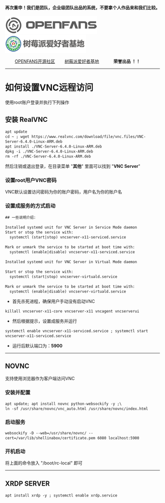 #### 再次重申！我们是团队，企业级团队出品的系统，不要拿个人作品来和我们比较。

![openfans](../images/openfans.png)&nbsp;&nbsp;&nbsp;&nbsp;![amatfan.png](../images/amatfan.png)

&nbsp;&nbsp;&nbsp;&nbsp;&nbsp;&nbsp;&nbsp;&nbsp;[OPENFANS开源社区](http://www.openfans.org)&nbsp;&nbsp;&nbsp;&nbsp;&nbsp;&nbsp;&nbsp;&nbsp;[树莓派爱好者基地](http://www.pifan.org)&nbsp;&nbsp;&nbsp;&nbsp;&nbsp;&nbsp;&nbsp;&nbsp;&nbsp;&nbsp;&nbsp;&nbsp;**荣誉出品 ！！**

----

# 如何设置VNC远程访问 

使用root账户登录并执行下列操作

## 安装 RealVNC

```shell
apt update
cd ~ ; wget https://www.realvnc.com/download/file/vnc.files/VNC-Server-6.4.0-Linux-ARM.deb
apt install ./VNC-Server-6.4.0-Linux-ARM.deb
dpkg -i ./VNC-Server-6.4.0-Linux-ARM.deb
rm -rf ./VNC-Server-6.4.0-Linux-ARM.deb
```

然后注销或退出登录，在目录菜单 "**其他**" 里面可以找到 "**VNC Server**"

### 设置root用户VNC密码

VNC默认设置访问密码为你的账户密码，用户名为你的账户名

### 设置成服务的方式启动

```shell
## 一些说明介绍:

Installed systemd unit for VNC Server in Service Mode daemon
Start or stop the service with:
  systemctl (start|stop) vncserver-x11-serviced.service

Mark or unmark the service to be started at boot time with:
  systemctl (enable|disable) vncserver-x11-serviced.service

Installed systemd unit for VNC Server in Virtual Mode daemon

Start or stop the service with:
  systemctl (start|stop) vncserver-virtuald.service

Mark or unmark the service to be started at boot time with:
  systemctl (enable|disable) vncserver-virtuald.service
```

- 首先杀死进程，确保用户手动没有启动VNC

```shell
killall vncserver-x11-core vncserver-x11 vncagent vncserverui
```

- 然后根据提示，设置成服务并运行

```shell
systemctl enable vncserver-x11-serviced.service ; systemctl start vncserver-x11-serviced.service
```

- 运行后默认端口为：**5900**

----

## NOVNC

支持使用浏览器作为客户端访问VNC

### 安装并配置

```shell
apt update; apt install novnc python-websockify -y ;\
ln -sf /usr/share/novnc/vnc_auto.html /usr/share/novnc/index.html
```

### 启动服务

```shell
websockify -D --web=/usr/share/novnc/ --cert=/var/lib/shellinabox/certificate.pem 6080 localhost:5900
```

### 开机启动

将上面的命令放入 "/boot/rc-local" 即可

----

## XRDP SERVER

```shell
apt install xrdp -y ; systemctl enable xrdp.service
```

